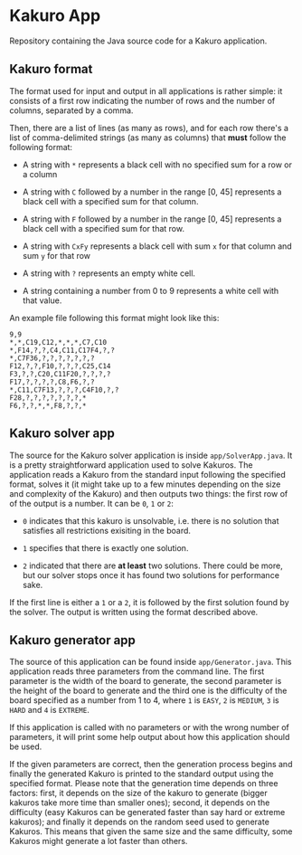 # Kakuro App

Repository containing the Java source code for a Kakuro application.



## Kakuro format

The format used for input and output in all applications is rather simple: it consists of a first row indicating the number of rows and the number of columns, separated by a comma.

Then, there are a list of lines (as many as rows), and for each row there's a list of comma-delimited strings (as many as columns) that **must** follow the following format:

- A string with `*` represents a black cell with no specified sum for a row or a column

- A string with `C` followed by a number in the range \[0, 45] represents a black cell with a specified sum for that column.

- A string with `F` followed by a number in the range \[0, 45] represents a black cell with a specified sum for that row.

- A string with `CxFy` represents a black cell with sum `x` for that column and sum `y` for that row

- A string with `?` represents an empty white cell.

- A string containing a number from 0 to 9 represents a white cell with that value.



An example file following this format might look like this:

```
9,9 
*,*,C19,C12,*,*,*,C7,C10
*,F14,?,?,C4,C11,C17F4,?,? 
*,C7F36,?,?,?,?,?,?,? 
F12,?,?,F10,?,?,?,C25,C14 
F3,?,?,C20,C11F20,?,?,?,? 
F17,?,?,?,?,C8,F6,?,? 
*,C11,C7F13,?,?,?,C4F10,?,? 
F28,?,?,?,?,?,?,?,* 
F6,?,?,*,*,F8,?,?,*
```



## Kakuro solver app

The source for the Kakuro solver application is inside `app/SolverApp.java`. It is a pretty straightforward application used to solve Kakuros. The application reads a Kakuro from the standard input following the specified format, solves it (it might take up to a few minutes depending on the size and complexity of the Kakuro) and then outputs two things: the first row of of the output is a number. It can be `0`, `1` or `2`:

- `0` indicates that this kakuro is unsolvable, i.e. there is no solution that satisfies all restrictions exisiting in the board.

- `1` specifies that there is exactly one solution. 

- `2` indicated that there are **at least** two solutions. There could be more, but our solver stops once it has found two solutions for performance sake.

If the first line is either a `1` or a `2`, it is followed by the first solution found by the solver. The output is written using the format described above.



## Kakuro generator app

The source of this application can be found inside `app/Generator.java`. This application reads three parameters from the command line. The first parameter is the width of the board to generate, the second parameter is the height of the board to generate and the third one is the difficulty of the board specified as a number from 1 to 4, where `1` is `EASY`, `2` is `MEDIUM`, `3` is `HARD` and `4` is `EXTREME`.

If this application is called with no parameters or with the wrong number of parameters, it will print some help output about how this application should be used.

If the given parameters are correct, then the generation process begins and finally the generated Kakuro is printed to the standard output using the specified format. Please note that the generation time depends on three factors: first, it depends on the size of the kakuro to generate (bigger kakuros take more time than smaller ones); second, it depends on the difficulty (easy Kakuros can be generated faster than say hard or extreme kakuros); and finally it depends on the random seed used to generate Kakuros. This means that given the same size and the same difficulty, some Kakuros might generate a lot faster than others.
